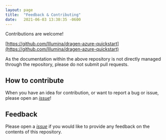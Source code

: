 ```yaml
---
layout: page
title:  "Feedback & Contributing"
date:   2021-06-03 13:30:35 -0600
---
```


Contributions are welcome!

[https://github.com/Illumina/dragen-azure-quickstart](https://github.com/Illumina/dragen-azure-quickstart)

As the documentation within the above repository is not directly managed through the repository, please do not submit pull requests.

## How to contribute

When you have an idea for contribution, or want to report a bug or issue, please open an [*issue*](https://github.com/Illumina/dragen-azure-quickstart/issues)!

## Feedback

Please open a [*issue*](https://github.com/Illumina/dragen-azure-quickstart/issues) if you would like to provide any feedback on the contents of this repository.
